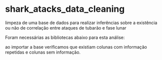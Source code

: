# shark_atacks_data_cleaning
limpeza de uma base de dados para realizar inferências sobre a existência ou não de correlação entre ataques de tubarão e fase lunar

Foram necessárias as bibliotecas abaixo para esta análise:
<img> 

ao importar a base verificamos que existiam colunas com informação repetidas e colunas sem informação.



